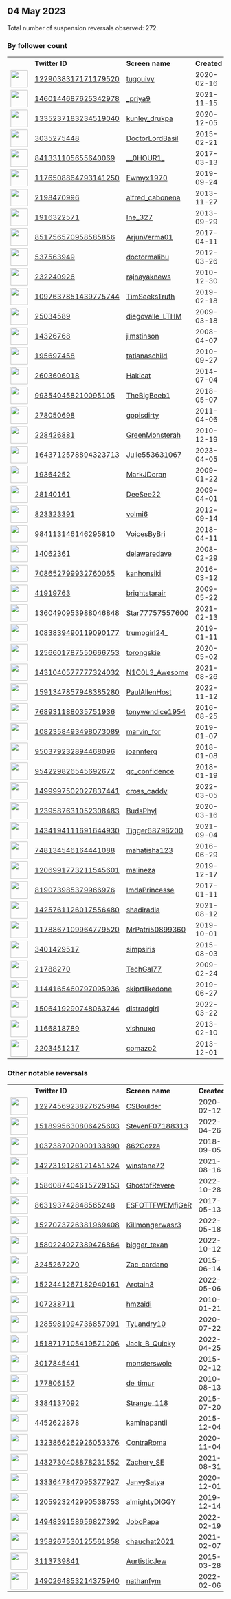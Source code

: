 
## 04 May 2023
Total number of suspension reversals observed: 272.

### By follower count
<table><tr><th></th><th align="left">Twitter ID</th><th align="left">Screen name</th>
<th align="left">Created</th><th align="left">Status</th><th align="left">Suspended</th><th align="left">Followers</th>
<tr><td><a href="https://pbs.twimg.com/profile_images/1622146394151866368/eNAp18Sk_normal.jpg"><img src="https://pbs.twimg.com/profile_images/1622146394151866368/eNAp18Sk_normal.jpg" width="40px" height="40px" align="center"/></a></td><td><a href="https://twitter.com/intent/user?user_id=1229038317171179520">1229038317171179520</a></td><td><a href="https://twitter.com/tugouivy">tugouivy</a></td><td>2020-02-16</td><td align="center"></td><td>2023-05-02</td><td>85497</td></tr>
<tr><td><a href="https://pbs.twimg.com/profile_images/1657016391399260160/8C8c71zL_normal.jpg"><img src="https://pbs.twimg.com/profile_images/1657016391399260160/8C8c71zL_normal.jpg" width="40px" height="40px" align="center"/></a></td><td><a href="https://twitter.com/intent/user?user_id=1460144687625342978">1460144687625342978</a></td><td><a href="https://twitter.com/_priya9">_priya9</a></td><td>2021-11-15</td><td align="center"></td><td>2023-02-08</td><td>47847</td></tr>
<tr><td><a href="https://pbs.twimg.com/profile_images/1387461171649863685/v-59XRGX_normal.jpg"><img src="https://pbs.twimg.com/profile_images/1387461171649863685/v-59XRGX_normal.jpg" width="40px" height="40px" align="center"/></a></td><td><a href="https://twitter.com/intent/user?user_id=1335237183234519040">1335237183234519040</a></td><td><a href="https://twitter.com/kunley_drukpa">kunley_drukpa</a></td><td>2020-12-05</td><td align="center"></td><td>2023-04-29</td><td>37492</td></tr>
<tr><td><a href="https://pbs.twimg.com/profile_images/1511754523949219841/OichwFuz_normal.jpg"><img src="https://pbs.twimg.com/profile_images/1511754523949219841/OichwFuz_normal.jpg" width="40px" height="40px" align="center"/></a></td><td><a href="https://twitter.com/intent/user?user_id=3035275448">3035275448</a></td><td><a href="https://twitter.com/DoctorLordBasil">DoctorLordBasil</a></td><td>2015-02-21</td><td align="center"></td><td>2022-06-14</td><td>37469</td></tr>
<tr><td><a href="https://pbs.twimg.com/profile_images/1663706346267484161/HDtv-B72_normal.jpg"><img src="https://pbs.twimg.com/profile_images/1663706346267484161/HDtv-B72_normal.jpg" width="40px" height="40px" align="center"/></a></td><td><a href="https://twitter.com/intent/user?user_id=841331105655640069">841331105655640069</a></td><td><a href="https://twitter.com/__0HOUR1_">__0HOUR1_</a></td><td>2017-03-13</td><td align="center">🚫</td><td></td><td>30117</td></tr>
<tr><td><a href="https://pbs.twimg.com/profile_images/1622216481474838528/GDj2xHsw_normal.jpg"><img src="https://pbs.twimg.com/profile_images/1622216481474838528/GDj2xHsw_normal.jpg" width="40px" height="40px" align="center"/></a></td><td><a href="https://twitter.com/intent/user?user_id=1176508864793141250">1176508864793141250</a></td><td><a href="https://twitter.com/Ewmyx1970">Ewmyx1970</a></td><td>2019-09-24</td><td align="center"></td><td>2023-03-14</td><td>29508</td></tr>
<tr><td><a href="https://pbs.twimg.com/profile_images/1666663075242467331/G6-zRcjp_normal.jpg"><img src="https://pbs.twimg.com/profile_images/1666663075242467331/G6-zRcjp_normal.jpg" width="40px" height="40px" align="center"/></a></td><td><a href="https://twitter.com/intent/user?user_id=2198470996">2198470996</a></td><td><a href="https://twitter.com/alfred_cabonena">alfred_cabonena</a></td><td>2013-11-27</td><td align="center"></td><td>2023-04-21</td><td>25020</td></tr>
<tr><td><a href="https://pbs.twimg.com/profile_images/1578419161209921537/HJki2aTX_normal.jpg"><img src="https://pbs.twimg.com/profile_images/1578419161209921537/HJki2aTX_normal.jpg" width="40px" height="40px" align="center"/></a></td><td><a href="https://twitter.com/intent/user?user_id=1916322571">1916322571</a></td><td><a href="https://twitter.com/Ine_327">Ine_327</a></td><td>2013-09-29</td><td align="center"></td><td>2023-04-20</td><td>18159</td></tr>
<tr><td><a href="https://pbs.twimg.com/profile_images/1565605701741051904/oFr1oto4_normal.jpg"><img src="https://pbs.twimg.com/profile_images/1565605701741051904/oFr1oto4_normal.jpg" width="40px" height="40px" align="center"/></a></td><td><a href="https://twitter.com/intent/user?user_id=851756570958585856">851756570958585856</a></td><td><a href="https://twitter.com/ArjunVerma01">ArjunVerma01</a></td><td>2017-04-11</td><td align="center">🚫</td><td>2022-12-19</td><td>13727</td></tr>
<tr><td><a href="https://pbs.twimg.com/profile_images/864495926378807296/Mm3eOWAZ_normal.jpg"><img src="https://pbs.twimg.com/profile_images/864495926378807296/Mm3eOWAZ_normal.jpg" width="40px" height="40px" align="center"/></a></td><td><a href="https://twitter.com/intent/user?user_id=537563949">537563949</a></td><td><a href="https://twitter.com/doctormalibu">doctormalibu</a></td><td>2012-03-26</td><td align="center"></td><td>2023-05-03</td><td>13690</td></tr>
<tr><td><a href="https://pbs.twimg.com/profile_images/1577109459050319872/uzgvJr8R_normal.jpg"><img src="https://pbs.twimg.com/profile_images/1577109459050319872/uzgvJr8R_normal.jpg" width="40px" height="40px" align="center"/></a></td><td><a href="https://twitter.com/intent/user?user_id=232240926">232240926</a></td><td><a href="https://twitter.com/rajnayaknews">rajnayaknews</a></td><td>2010-12-30</td><td align="center"></td><td>2023-03-31</td><td>12510</td></tr>
<tr><td><a href="https://pbs.twimg.com/profile_images/1103387717008805888/jkq_AkKB_normal.jpg"><img src="https://pbs.twimg.com/profile_images/1103387717008805888/jkq_AkKB_normal.jpg" width="40px" height="40px" align="center"/></a></td><td><a href="https://twitter.com/intent/user?user_id=1097637851439775744">1097637851439775744</a></td><td><a href="https://twitter.com/TimSeeksTruth">TimSeeksTruth</a></td><td>2019-02-18</td><td align="center"></td><td></td><td>11415</td></tr>
<tr><td><a href="https://pbs.twimg.com/profile_images/494320220110999552/DIVLUERc_normal.jpeg"><img src="https://pbs.twimg.com/profile_images/494320220110999552/DIVLUERc_normal.jpeg" width="40px" height="40px" align="center"/></a></td><td><a href="https://twitter.com/intent/user?user_id=25034589">25034589</a></td><td><a href="https://twitter.com/diegovalle_LTHM">diegovalle_LTHM</a></td><td>2009-03-18</td><td align="center"></td><td>2023-01-10</td><td>9351</td></tr>
<tr><td><a href="https://pbs.twimg.com/profile_images/1607491585020665857/6hfBW66a_normal.jpg"><img src="https://pbs.twimg.com/profile_images/1607491585020665857/6hfBW66a_normal.jpg" width="40px" height="40px" align="center"/></a></td><td><a href="https://twitter.com/intent/user?user_id=14326768">14326768</a></td><td><a href="https://twitter.com/jimstinson">jimstinson</a></td><td>2008-04-07</td><td align="center"></td><td>2023-04-26</td><td>5831</td></tr>
<tr><td><a href="https://pbs.twimg.com/profile_images/1124251019976663042/UHJTO5XO_normal.jpg"><img src="https://pbs.twimg.com/profile_images/1124251019976663042/UHJTO5XO_normal.jpg" width="40px" height="40px" align="center"/></a></td><td><a href="https://twitter.com/intent/user?user_id=195697458">195697458</a></td><td><a href="https://twitter.com/tatianaschild">tatianaschild</a></td><td>2010-09-27</td><td align="center"></td><td>2022-03-04</td><td>5773</td></tr>
<tr><td><a href="https://pbs.twimg.com/profile_images/1319308329689165824/rxuxOxwM_normal.jpg"><img src="https://pbs.twimg.com/profile_images/1319308329689165824/rxuxOxwM_normal.jpg" width="40px" height="40px" align="center"/></a></td><td><a href="https://twitter.com/intent/user?user_id=2603606018">2603606018</a></td><td><a href="https://twitter.com/Hakicat">Hakicat</a></td><td>2014-07-04</td><td align="center"></td><td>2023-04-21</td><td>4267</td></tr>
<tr><td><a href="https://pbs.twimg.com/profile_images/1655501602751430657/ABq4ewv-_normal.jpg"><img src="https://pbs.twimg.com/profile_images/1655501602751430657/ABq4ewv-_normal.jpg" width="40px" height="40px" align="center"/></a></td><td><a href="https://twitter.com/intent/user?user_id=993540458210095105">993540458210095105</a></td><td><a href="https://twitter.com/TheBigBeeb1">TheBigBeeb1</a></td><td>2018-05-07</td><td align="center"></td><td>2023-02-03</td><td>3963</td></tr>
<tr><td><a href="https://pbs.twimg.com/profile_images/1654813904445267969/KSZ_E56n_normal.jpg"><img src="https://pbs.twimg.com/profile_images/1654813904445267969/KSZ_E56n_normal.jpg" width="40px" height="40px" align="center"/></a></td><td><a href="https://twitter.com/intent/user?user_id=278050698">278050698</a></td><td><a href="https://twitter.com/gopisdirty">gopisdirty</a></td><td>2011-04-06</td><td align="center"></td><td>2023-02-07</td><td>3945</td></tr>
<tr><td><a href="https://pbs.twimg.com/profile_images/1463367224547237892/LnNdJFik_normal.jpg"><img src="https://pbs.twimg.com/profile_images/1463367224547237892/LnNdJFik_normal.jpg" width="40px" height="40px" align="center"/></a></td><td><a href="https://twitter.com/intent/user?user_id=228426881">228426881</a></td><td><a href="https://twitter.com/GreenMonsterah">GreenMonsterah</a></td><td>2010-12-19</td><td align="center"></td><td>2022-07-15</td><td>3271</td></tr>
<tr><td><a href="https://pbs.twimg.com/profile_images/1643713111231279110/S2huctiq_normal.jpg"><img src="https://pbs.twimg.com/profile_images/1643713111231279110/S2huctiq_normal.jpg" width="40px" height="40px" align="center"/></a></td><td><a href="https://twitter.com/intent/user?user_id=1643712578894323713">1643712578894323713</a></td><td><a href="https://twitter.com/Julie553631067">Julie553631067</a></td><td>2023-04-05</td><td align="center"></td><td>2023-04-25</td><td>3008</td></tr>
<tr><td><a href="https://pbs.twimg.com/profile_images/887445900016181255/b8TX_Lh9_normal.jpg"><img src="https://pbs.twimg.com/profile_images/887445900016181255/b8TX_Lh9_normal.jpg" width="40px" height="40px" align="center"/></a></td><td><a href="https://twitter.com/intent/user?user_id=19364252">19364252</a></td><td><a href="https://twitter.com/MarkJDoran">MarkJDoran</a></td><td>2009-01-22</td><td align="center"></td><td></td><td>2967</td></tr>
<tr><td><a href="https://pbs.twimg.com/profile_images/1119264728885420033/ZeEachwY_normal.png"><img src="https://pbs.twimg.com/profile_images/1119264728885420033/ZeEachwY_normal.png" width="40px" height="40px" align="center"/></a></td><td><a href="https://twitter.com/intent/user?user_id=28140161">28140161</a></td><td><a href="https://twitter.com/DeeSee22">DeeSee22</a></td><td>2009-04-01</td><td align="center"></td><td></td><td>2784</td></tr>
<tr><td><a href="https://pbs.twimg.com/profile_images/1035171179349389312/d5sQpKef_normal.jpg"><img src="https://pbs.twimg.com/profile_images/1035171179349389312/d5sQpKef_normal.jpg" width="40px" height="40px" align="center"/></a></td><td><a href="https://twitter.com/intent/user?user_id=823323391">823323391</a></td><td><a href="https://twitter.com/volmi6">volmi6</a></td><td>2012-09-14</td><td align="center"></td><td>2022-11-16</td><td>2614</td></tr>
<tr><td><a href="https://pbs.twimg.com/profile_images/1652670511095095296/zwCvd7wB_normal.jpg"><img src="https://pbs.twimg.com/profile_images/1652670511095095296/zwCvd7wB_normal.jpg" width="40px" height="40px" align="center"/></a></td><td><a href="https://twitter.com/intent/user?user_id=984113146146295810">984113146146295810</a></td><td><a href="https://twitter.com/VoicesByBri">VoicesByBri</a></td><td>2018-04-11</td><td align="center"></td><td>2023-01-12</td><td>2513</td></tr>
<tr><td><a href="https://pbs.twimg.com/profile_images/543430981927985153/tavS7gWM_normal.jpeg"><img src="https://pbs.twimg.com/profile_images/543430981927985153/tavS7gWM_normal.jpeg" width="40px" height="40px" align="center"/></a></td><td><a href="https://twitter.com/intent/user?user_id=14062361">14062361</a></td><td><a href="https://twitter.com/delawaredave">delawaredave</a></td><td>2008-02-29</td><td align="center"></td><td>2022-05-23</td><td>2504</td></tr>
<tr><td><a href="https://pbs.twimg.com/profile_images/1302265955557371904/bjzmKNBS_normal.jpg"><img src="https://pbs.twimg.com/profile_images/1302265955557371904/bjzmKNBS_normal.jpg" width="40px" height="40px" align="center"/></a></td><td><a href="https://twitter.com/intent/user?user_id=708652799932760065">708652799932760065</a></td><td><a href="https://twitter.com/kanhonsiki">kanhonsiki</a></td><td>2016-03-12</td><td align="center"></td><td>2023-02-03</td><td>2453</td></tr>
<tr><td><a href="https://pbs.twimg.com/profile_images/2967969749/581c238730ee515fc4b4277c7faefcbe_normal.jpeg"><img src="https://pbs.twimg.com/profile_images/2967969749/581c238730ee515fc4b4277c7faefcbe_normal.jpeg" width="40px" height="40px" align="center"/></a></td><td><a href="https://twitter.com/intent/user?user_id=41919763">41919763</a></td><td><a href="https://twitter.com/brightstarair">brightstarair</a></td><td>2009-05-22</td><td align="center"></td><td></td><td>2309</td></tr>
<tr><td><a href="https://pbs.twimg.com/profile_images/1459053978428358663/e7AgtAPm_normal.jpg"><img src="https://pbs.twimg.com/profile_images/1459053978428358663/e7AgtAPm_normal.jpg" width="40px" height="40px" align="center"/></a></td><td><a href="https://twitter.com/intent/user?user_id=1360490953988046848">1360490953988046848</a></td><td><a href="https://twitter.com/Star77757557600">Star77757557600</a></td><td>2021-02-13</td><td align="center"></td><td>2023-04-03</td><td>2249</td></tr>
<tr><td><a href="https://pbs.twimg.com/profile_images/1653855140376444928/Wr65-Cfy_normal.jpg"><img src="https://pbs.twimg.com/profile_images/1653855140376444928/Wr65-Cfy_normal.jpg" width="40px" height="40px" align="center"/></a></td><td><a href="https://twitter.com/intent/user?user_id=1083839490119090177">1083839490119090177</a></td><td><a href="https://twitter.com/trumpgirl24_">trumpgirl24_</a></td><td>2019-01-11</td><td align="center"></td><td></td><td>2124</td></tr>
<tr><td><a href="https://pbs.twimg.com/profile_images/1630952540409036800/sr4b0UsQ_normal.jpg"><img src="https://pbs.twimg.com/profile_images/1630952540409036800/sr4b0UsQ_normal.jpg" width="40px" height="40px" align="center"/></a></td><td><a href="https://twitter.com/intent/user?user_id=1256601787550666753">1256601787550666753</a></td><td><a href="https://twitter.com/torongskie">torongskie</a></td><td>2020-05-02</td><td align="center"></td><td>2023-02-01</td><td>2021</td></tr>
<tr><td><a href="https://pbs.twimg.com/profile_images/1659430528888578048/ke_YLqn9_normal.jpg"><img src="https://pbs.twimg.com/profile_images/1659430528888578048/ke_YLqn9_normal.jpg" width="40px" height="40px" align="center"/></a></td><td><a href="https://twitter.com/intent/user?user_id=1431040577777324032">1431040577777324032</a></td><td><a href="https://twitter.com/N1C0L3_Awesome">N1C0L3_Awesome</a></td><td>2021-08-26</td><td align="center"></td><td>2022-07-17</td><td>1860</td></tr>
<tr><td><a href="https://pbs.twimg.com/profile_images/1650270143216488448/zqypAJaP_normal.jpg"><img src="https://pbs.twimg.com/profile_images/1650270143216488448/zqypAJaP_normal.jpg" width="40px" height="40px" align="center"/></a></td><td><a href="https://twitter.com/intent/user?user_id=1591347857948385280">1591347857948385280</a></td><td><a href="https://twitter.com/PaulAllenHost">PaulAllenHost</a></td><td>2022-11-12</td><td align="center"></td><td>2023-05-01</td><td>1765</td></tr>
<tr><td><a href="https://pbs.twimg.com/profile_images/1268167338739843073/FbAM9QOH_normal.jpg"><img src="https://pbs.twimg.com/profile_images/1268167338739843073/FbAM9QOH_normal.jpg" width="40px" height="40px" align="center"/></a></td><td><a href="https://twitter.com/intent/user?user_id=768931188035751936">768931188035751936</a></td><td><a href="https://twitter.com/tonywendice1954">tonywendice1954</a></td><td>2016-08-25</td><td align="center"></td><td></td><td>1651</td></tr>
<tr><td><a href="https://pbs.twimg.com/profile_images/1530657236959256578/3sz6uD37_normal.jpg"><img src="https://pbs.twimg.com/profile_images/1530657236959256578/3sz6uD37_normal.jpg" width="40px" height="40px" align="center"/></a></td><td><a href="https://twitter.com/intent/user?user_id=1082358493498073089">1082358493498073089</a></td><td><a href="https://twitter.com/marvin_for">marvin_for</a></td><td>2019-01-07</td><td align="center"></td><td>2022-07-16</td><td>1523</td></tr>
<tr><td><a href="https://pbs.twimg.com/profile_images/1330533917410037761/DVzdrbaN_normal.jpg"><img src="https://pbs.twimg.com/profile_images/1330533917410037761/DVzdrbaN_normal.jpg" width="40px" height="40px" align="center"/></a></td><td><a href="https://twitter.com/intent/user?user_id=950379232894468096">950379232894468096</a></td><td><a href="https://twitter.com/joannferg">joannferg</a></td><td>2018-01-08</td><td align="center"></td><td></td><td>1433</td></tr>
<tr><td><a href="https://pbs.twimg.com/profile_images/1624408329064706050/q87Inwn8_normal.jpg"><img src="https://pbs.twimg.com/profile_images/1624408329064706050/q87Inwn8_normal.jpg" width="40px" height="40px" align="center"/></a></td><td><a href="https://twitter.com/intent/user?user_id=954229826545692672">954229826545692672</a></td><td><a href="https://twitter.com/gc_confidence">gc_confidence</a></td><td>2018-01-19</td><td align="center"></td><td>2023-03-09</td><td>1243</td></tr>
<tr><td><a href="https://pbs.twimg.com/profile_images/1602318866864013321/Oy5TxiNH_normal.jpg"><img src="https://pbs.twimg.com/profile_images/1602318866864013321/Oy5TxiNH_normal.jpg" width="40px" height="40px" align="center"/></a></td><td><a href="https://twitter.com/intent/user?user_id=1499997502027837441">1499997502027837441</a></td><td><a href="https://twitter.com/cross_caddy">cross_caddy</a></td><td>2022-03-05</td><td align="center"></td><td>2023-03-10</td><td>1200</td></tr>
<tr><td><a href="https://pbs.twimg.com/profile_images/1335470362788827136/sYXstGyW_normal.jpg"><img src="https://pbs.twimg.com/profile_images/1335470362788827136/sYXstGyW_normal.jpg" width="40px" height="40px" align="center"/></a></td><td><a href="https://twitter.com/intent/user?user_id=1239587631052308483">1239587631052308483</a></td><td><a href="https://twitter.com/BudsPhyl">BudsPhyl</a></td><td>2020-03-16</td><td align="center"></td><td></td><td>1195</td></tr>
<tr><td><a href="https://pbs.twimg.com/profile_images/1434196405057376257/t9FgQqB7_normal.jpg"><img src="https://pbs.twimg.com/profile_images/1434196405057376257/t9FgQqB7_normal.jpg" width="40px" height="40px" align="center"/></a></td><td><a href="https://twitter.com/intent/user?user_id=1434194111691644930">1434194111691644930</a></td><td><a href="https://twitter.com/Tigger68796200">Tigger68796200</a></td><td>2021-09-04</td><td align="center"></td><td>2022-11-09</td><td>1169</td></tr>
<tr><td><a href="https://pbs.twimg.com/profile_images/1658417195548921856/vhC5Pk7P_normal.jpg"><img src="https://pbs.twimg.com/profile_images/1658417195548921856/vhC5Pk7P_normal.jpg" width="40px" height="40px" align="center"/></a></td><td><a href="https://twitter.com/intent/user?user_id=748134546164441088">748134546164441088</a></td><td><a href="https://twitter.com/mahatisha123">mahatisha123</a></td><td>2016-06-29</td><td align="center"></td><td>2022-09-23</td><td>1140</td></tr>
<tr><td><a href="https://pbs.twimg.com/profile_images/1654226596608319491/Fn4E48s__normal.jpg"><img src="https://pbs.twimg.com/profile_images/1654226596608319491/Fn4E48s__normal.jpg" width="40px" height="40px" align="center"/></a></td><td><a href="https://twitter.com/intent/user?user_id=1206991773211545601">1206991773211545601</a></td><td><a href="https://twitter.com/maIineza">maIineza</a></td><td>2019-12-17</td><td align="center">👋</td><td></td><td>1010</td></tr>
<tr><td><a href="https://pbs.twimg.com/profile_images/820559114430455808/g8PwqibL_normal.jpg"><img src="https://pbs.twimg.com/profile_images/820559114430455808/g8PwqibL_normal.jpg" width="40px" height="40px" align="center"/></a></td><td><a href="https://twitter.com/intent/user?user_id=819073985379966976">819073985379966976</a></td><td><a href="https://twitter.com/ImdaPrincesse">ImdaPrincesse</a></td><td>2017-01-11</td><td align="center"></td><td></td><td>986</td></tr>
<tr><td><a href="https://pbs.twimg.com/profile_images/1649831197210443776/ipkDE6qV_normal.jpg"><img src="https://pbs.twimg.com/profile_images/1649831197210443776/ipkDE6qV_normal.jpg" width="40px" height="40px" align="center"/></a></td><td><a href="https://twitter.com/intent/user?user_id=1425761126017556480">1425761126017556480</a></td><td><a href="https://twitter.com/shadiradia">shadiradia</a></td><td>2021-08-12</td><td align="center"></td><td>2023-03-30</td><td>981</td></tr>
<tr><td><a href="https://pbs.twimg.com/profile_images/1654219551041548289/GdkXShrY_normal.jpg"><img src="https://pbs.twimg.com/profile_images/1654219551041548289/GdkXShrY_normal.jpg" width="40px" height="40px" align="center"/></a></td><td><a href="https://twitter.com/intent/user?user_id=1178867109964779520">1178867109964779520</a></td><td><a href="https://twitter.com/MrPatri50899360">MrPatri50899360</a></td><td>2019-10-01</td><td align="center"></td><td>2022-12-06</td><td>969</td></tr>
<tr><td><a href="https://pbs.twimg.com/profile_images/1644384426141286405/0pcEdmx2_normal.jpg"><img src="https://pbs.twimg.com/profile_images/1644384426141286405/0pcEdmx2_normal.jpg" width="40px" height="40px" align="center"/></a></td><td><a href="https://twitter.com/intent/user?user_id=3401429517">3401429517</a></td><td><a href="https://twitter.com/simpsiris">simpsiris</a></td><td>2015-08-03</td><td align="center"></td><td>2023-03-03</td><td>927</td></tr>
<tr><td><a href="https://pbs.twimg.com/profile_images/1189636732645511168/SQ956urJ_normal.jpg"><img src="https://pbs.twimg.com/profile_images/1189636732645511168/SQ956urJ_normal.jpg" width="40px" height="40px" align="center"/></a></td><td><a href="https://twitter.com/intent/user?user_id=21788270">21788270</a></td><td><a href="https://twitter.com/TechGal77">TechGal77</a></td><td>2009-02-24</td><td align="center"></td><td></td><td>865</td></tr>
<tr><td><a href="https://pbs.twimg.com/profile_images/1659030771682914308/uzAV54ce_normal.jpg"><img src="https://pbs.twimg.com/profile_images/1659030771682914308/uzAV54ce_normal.jpg" width="40px" height="40px" align="center"/></a></td><td><a href="https://twitter.com/intent/user?user_id=1144165460797095936">1144165460797095936</a></td><td><a href="https://twitter.com/skiprtlikedone">skiprtlikedone</a></td><td>2019-06-27</td><td align="center"></td><td>2023-03-21</td><td>856</td></tr>
<tr><td><a href="https://pbs.twimg.com/profile_images/1660710616540094464/cqa4Dqy2_normal.jpg"><img src="https://pbs.twimg.com/profile_images/1660710616540094464/cqa4Dqy2_normal.jpg" width="40px" height="40px" align="center"/></a></td><td><a href="https://twitter.com/intent/user?user_id=1506419290748063744">1506419290748063744</a></td><td><a href="https://twitter.com/distradgirl">distradgirl</a></td><td>2022-03-22</td><td align="center"></td><td>2022-08-25</td><td>855</td></tr>
<tr><td><a href="https://pbs.twimg.com/profile_images/1653329136847556608/y85YwPjD_normal.jpg"><img src="https://pbs.twimg.com/profile_images/1653329136847556608/y85YwPjD_normal.jpg" width="40px" height="40px" align="center"/></a></td><td><a href="https://twitter.com/intent/user?user_id=1166818789">1166818789</a></td><td><a href="https://twitter.com/vishnuxo">vishnuxo</a></td><td>2013-02-10</td><td align="center"></td><td>2022-02-26</td><td>813</td></tr>
<tr><td><a href="https://pbs.twimg.com/profile_images/954367596094283778/wnSqTq2s_normal.jpg"><img src="https://pbs.twimg.com/profile_images/954367596094283778/wnSqTq2s_normal.jpg" width="40px" height="40px" align="center"/></a></td><td><a href="https://twitter.com/intent/user?user_id=2203451217">2203451217</a></td><td><a href="https://twitter.com/comazo2">comazo2</a></td><td>2013-12-01</td><td align="center"></td><td></td><td>801</td></tr>
</table>

### Other notable reversals
<table><tr><th></th><th align="left">Twitter ID</th><th align="left">Screen name</th>
<th align="left">Created</th><th align="left">Status</th><th align="left">Suspended</th><th align="left">Followers</th>
<tr><td><a href="https://pbs.twimg.com/profile_images/1653776359976751104/Upz-oC5R_normal.jpg"><img src="https://pbs.twimg.com/profile_images/1653776359976751104/Upz-oC5R_normal.jpg" width="40px" height="40px" align="center"/></a></td><td><a href="https://twitter.com/intent/user?user_id=1227456923827625984">1227456923827625984</a></td><td><a href="https://twitter.com/CSBoulder">CSBoulder</a></td><td>2020-02-12</td><td align="center"></td><td>2022-04-23</td><td>522</td></tr>
<tr><td><a href="https://pbs.twimg.com/profile_images/1655647161353134090/zTtbc2Rm_normal.jpg"><img src="https://pbs.twimg.com/profile_images/1655647161353134090/zTtbc2Rm_normal.jpg" width="40px" height="40px" align="center"/></a></td><td><a href="https://twitter.com/intent/user?user_id=1518995630806425603">1518995630806425603</a></td><td><a href="https://twitter.com/StevenF07188313">StevenF07188313</a></td><td>2022-04-26</td><td align="center"></td><td>2022-12-22</td><td>184</td></tr>
<tr><td><a href="https://pbs.twimg.com/profile_images/1665984785607725056/HgeQo9sJ_normal.jpg"><img src="https://pbs.twimg.com/profile_images/1665984785607725056/HgeQo9sJ_normal.jpg" width="40px" height="40px" align="center"/></a></td><td><a href="https://twitter.com/intent/user?user_id=1037387070900133890">1037387070900133890</a></td><td><a href="https://twitter.com/862Cozza">862Cozza</a></td><td>2018-09-05</td><td align="center"></td><td>2022-12-07</td><td>11</td></tr>
<tr><td><a href="https://pbs.twimg.com/profile_images/1655135037816274944/YLsmd5Os_normal.jpg"><img src="https://pbs.twimg.com/profile_images/1655135037816274944/YLsmd5Os_normal.jpg" width="40px" height="40px" align="center"/></a></td><td><a href="https://twitter.com/intent/user?user_id=1427319126121451524">1427319126121451524</a></td><td><a href="https://twitter.com/winstane72">winstane72</a></td><td>2021-08-16</td><td align="center"></td><td>2022-07-23</td><td>338</td></tr>
<tr><td><a href="https://pbs.twimg.com/profile_images/1586087672099094528/qNjdCwUn_normal.jpg"><img src="https://pbs.twimg.com/profile_images/1586087672099094528/qNjdCwUn_normal.jpg" width="40px" height="40px" align="center"/></a></td><td><a href="https://twitter.com/intent/user?user_id=1586087404615729153">1586087404615729153</a></td><td><a href="https://twitter.com/GhostofRevere">GhostofRevere</a></td><td>2022-10-28</td><td align="center"></td><td>2022-12-02</td><td>249</td></tr>
<tr><td><a href="https://pbs.twimg.com/profile_images/1543155542427725824/Pnd2weul_normal.jpg"><img src="https://pbs.twimg.com/profile_images/1543155542427725824/Pnd2weul_normal.jpg" width="40px" height="40px" align="center"/></a></td><td><a href="https://twitter.com/intent/user?user_id=863193742848565248">863193742848565248</a></td><td><a href="https://twitter.com/ESFOTTFWEMfjGeR">ESFOTTFWEMfjGeR</a></td><td>2017-05-13</td><td align="center"></td><td>2023-03-07</td><td>167</td></tr>
<tr><td><a href="https://pbs.twimg.com/profile_images/1615058940466954241/TXmbS38r_normal.jpg"><img src="https://pbs.twimg.com/profile_images/1615058940466954241/TXmbS38r_normal.jpg" width="40px" height="40px" align="center"/></a></td><td><a href="https://twitter.com/intent/user?user_id=1527073726381969408">1527073726381969408</a></td><td><a href="https://twitter.com/Killmongerwasr3">Killmongerwasr3</a></td><td>2022-05-18</td><td align="center"></td><td>2023-01-23</td><td>109</td></tr>
<tr><td><a href="https://pbs.twimg.com/profile_images/1580225184027533312/JkX_EtrR_normal.jpg"><img src="https://pbs.twimg.com/profile_images/1580225184027533312/JkX_EtrR_normal.jpg" width="40px" height="40px" align="center"/></a></td><td><a href="https://twitter.com/intent/user?user_id=1580224027389476864">1580224027389476864</a></td><td><a href="https://twitter.com/bigger_texan">bigger_texan</a></td><td>2022-10-12</td><td align="center"></td><td>2022-12-23</td><td>350</td></tr>
<tr><td><a href="https://pbs.twimg.com/profile_images/1635141193213288448/ia4tdL8U_normal.jpg"><img src="https://pbs.twimg.com/profile_images/1635141193213288448/ia4tdL8U_normal.jpg" width="40px" height="40px" align="center"/></a></td><td><a href="https://twitter.com/intent/user?user_id=3245267270">3245267270</a></td><td><a href="https://twitter.com/Zac_cardano">Zac_cardano</a></td><td>2015-06-14</td><td align="center"></td><td>2023-03-31</td><td>658</td></tr>
<tr><td><a href="https://pbs.twimg.com/profile_images/1551774203883421698/y7d6oq7B_normal.jpg"><img src="https://pbs.twimg.com/profile_images/1551774203883421698/y7d6oq7B_normal.jpg" width="40px" height="40px" align="center"/></a></td><td><a href="https://twitter.com/intent/user?user_id=1522441267182940161">1522441267182940161</a></td><td><a href="https://twitter.com/Arctain3">Arctain3</a></td><td>2022-05-06</td><td align="center"></td><td>2022-12-17</td><td>53</td></tr>
<tr><td><a href="https://pbs.twimg.com/profile_images/1564776307615010821/dJ5vkCpt_normal.jpg"><img src="https://pbs.twimg.com/profile_images/1564776307615010821/dJ5vkCpt_normal.jpg" width="40px" height="40px" align="center"/></a></td><td><a href="https://twitter.com/intent/user?user_id=107238711">107238711</a></td><td><a href="https://twitter.com/hmzaidi">hmzaidi</a></td><td>2010-01-21</td><td align="center"></td><td>2022-11-22</td><td>187</td></tr>
<tr><td><a href="https://pbs.twimg.com/profile_images/1633758008885891072/T_8AzrVg_normal.jpg"><img src="https://pbs.twimg.com/profile_images/1633758008885891072/T_8AzrVg_normal.jpg" width="40px" height="40px" align="center"/></a></td><td><a href="https://twitter.com/intent/user?user_id=1285981994736857091">1285981994736857091</a></td><td><a href="https://twitter.com/TyLandry10">TyLandry10</a></td><td>2020-07-22</td><td align="center"></td><td>2023-04-16</td><td>672</td></tr>
<tr><td><a href="https://pbs.twimg.com/profile_images/1598330400555892737/oIF0YRKt_normal.jpg"><img src="https://pbs.twimg.com/profile_images/1598330400555892737/oIF0YRKt_normal.jpg" width="40px" height="40px" align="center"/></a></td><td><a href="https://twitter.com/intent/user?user_id=1518717105419571206">1518717105419571206</a></td><td><a href="https://twitter.com/Jack_B_Quicky">Jack_B_Quicky</a></td><td>2022-04-25</td><td align="center"></td><td>2022-12-09</td><td>137</td></tr>
<tr><td><a href="https://pbs.twimg.com/profile_images/1228733525802700802/J5TgvJrU_normal.jpg"><img src="https://pbs.twimg.com/profile_images/1228733525802700802/J5TgvJrU_normal.jpg" width="40px" height="40px" align="center"/></a></td><td><a href="https://twitter.com/intent/user?user_id=3017845441">3017845441</a></td><td><a href="https://twitter.com/monsterswole">monsterswole</a></td><td>2015-02-12</td><td align="center">🔒</td><td>2023-03-01</td><td>7</td></tr>
<tr><td><a href="https://pbs.twimg.com/profile_images/1001709547801792513/9c2J6De9_normal.jpg"><img src="https://pbs.twimg.com/profile_images/1001709547801792513/9c2J6De9_normal.jpg" width="40px" height="40px" align="center"/></a></td><td><a href="https://twitter.com/intent/user?user_id=177806157">177806157</a></td><td><a href="https://twitter.com/de_timur">de_timur</a></td><td>2010-08-13</td><td align="center"></td><td>2022-11-19</td><td>275</td></tr>
<tr><td><a href="https://pbs.twimg.com/profile_images/622995100239572992/NKDC10Kf_normal.jpg"><img src="https://pbs.twimg.com/profile_images/622995100239572992/NKDC10Kf_normal.jpg" width="40px" height="40px" align="center"/></a></td><td><a href="https://twitter.com/intent/user?user_id=3384137092">3384137092</a></td><td><a href="https://twitter.com/Strange_118">Strange_118</a></td><td>2015-07-20</td><td align="center"></td><td>2023-01-09</td><td>33</td></tr>
<tr><td><a href="https://pbs.twimg.com/profile_images/1609341604971843584/e4HLBrFK_normal.jpg"><img src="https://pbs.twimg.com/profile_images/1609341604971843584/e4HLBrFK_normal.jpg" width="40px" height="40px" align="center"/></a></td><td><a href="https://twitter.com/intent/user?user_id=4452622878">4452622878</a></td><td><a href="https://twitter.com/kaminapantii">kaminapantii</a></td><td>2015-12-04</td><td align="center"></td><td>2023-04-28</td><td>67</td></tr>
<tr><td><a href="https://pbs.twimg.com/profile_images/1650742712994504707/Cgb2WgIV_normal.jpg"><img src="https://pbs.twimg.com/profile_images/1650742712994504707/Cgb2WgIV_normal.jpg" width="40px" height="40px" align="center"/></a></td><td><a href="https://twitter.com/intent/user?user_id=1323866262926053376">1323866262926053376</a></td><td><a href="https://twitter.com/ContraRoma">ContraRoma</a></td><td>2020-11-04</td><td align="center"></td><td>2023-01-02</td><td>7</td></tr>
<tr><td><a href="https://pbs.twimg.com/profile_images/1638675099875266562/cAQX2bdd_normal.jpg"><img src="https://pbs.twimg.com/profile_images/1638675099875266562/cAQX2bdd_normal.jpg" width="40px" height="40px" align="center"/></a></td><td><a href="https://twitter.com/intent/user?user_id=1432730408878231552">1432730408878231552</a></td><td><a href="https://twitter.com/Zachery_SE">Zachery_SE</a></td><td>2021-08-31</td><td align="center">🔒</td><td>2023-04-20</td><td>81</td></tr>
<tr><td><a href="https://pbs.twimg.com/profile_images/1333649323955867648/WLey2pth_normal.jpg"><img src="https://pbs.twimg.com/profile_images/1333649323955867648/WLey2pth_normal.jpg" width="40px" height="40px" align="center"/></a></td><td><a href="https://twitter.com/intent/user?user_id=1333647847095377927">1333647847095377927</a></td><td><a href="https://twitter.com/JanvySatya">JanvySatya</a></td><td>2020-12-01</td><td align="center"></td><td>2023-01-05</td><td>85</td></tr>
<tr><td><a href="https://pbs.twimg.com/profile_images/1664398352300081153/cvGoGvUE_normal.jpg"><img src="https://pbs.twimg.com/profile_images/1664398352300081153/cvGoGvUE_normal.jpg" width="40px" height="40px" align="center"/></a></td><td><a href="https://twitter.com/intent/user?user_id=1205923242990538753">1205923242990538753</a></td><td><a href="https://twitter.com/almightyDIGGY">almightyDIGGY</a></td><td>2019-12-14</td><td align="center"></td><td>2022-11-18</td><td>510</td></tr>
<tr><td><a href="https://pbs.twimg.com/profile_images/1494840253919600641/HO6O22Xp_normal.jpg"><img src="https://pbs.twimg.com/profile_images/1494840253919600641/HO6O22Xp_normal.jpg" width="40px" height="40px" align="center"/></a></td><td><a href="https://twitter.com/intent/user?user_id=1494839158656827392">1494839158656827392</a></td><td><a href="https://twitter.com/JoboPapa">JoboPapa</a></td><td>2022-02-19</td><td align="center"></td><td>2023-03-02</td><td>0</td></tr>
<tr><td><a href="https://pbs.twimg.com/profile_images/1358267887484497920/7ShPQ5XX_normal.jpg"><img src="https://pbs.twimg.com/profile_images/1358267887484497920/7ShPQ5XX_normal.jpg" width="40px" height="40px" align="center"/></a></td><td><a href="https://twitter.com/intent/user?user_id=1358267530125561858">1358267530125561858</a></td><td><a href="https://twitter.com/chauchat2021">chauchat2021</a></td><td>2021-02-07</td><td align="center"></td><td>2022-05-13</td><td>279</td></tr>
<tr><td><a href="https://pbs.twimg.com/profile_images/1643280415891812353/dM3gwtP6_normal.jpg"><img src="https://pbs.twimg.com/profile_images/1643280415891812353/dM3gwtP6_normal.jpg" width="40px" height="40px" align="center"/></a></td><td><a href="https://twitter.com/intent/user?user_id=3113739841">3113739841</a></td><td><a href="https://twitter.com/AurtisticJew">AurtisticJew</a></td><td>2015-03-28</td><td align="center"></td><td>2023-01-14</td><td>5</td></tr>
<tr><td><a href="https://pbs.twimg.com/profile_images/1655695340580872197/7LSqnssE_normal.jpg"><img src="https://pbs.twimg.com/profile_images/1655695340580872197/7LSqnssE_normal.jpg" width="40px" height="40px" align="center"/></a></td><td><a href="https://twitter.com/intent/user?user_id=1490264853214375940">1490264853214375940</a></td><td><a href="https://twitter.com/nathanfym">nathanfym</a></td><td>2022-02-06</td><td align="center"></td><td>2023-01-07</td><td>284</td></tr>
</table>
